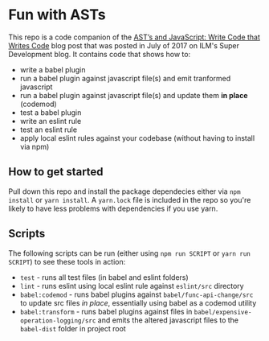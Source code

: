 # Fun with ASTs

This repo is a code companion of the [AST’s and JavaScript: Write Code that Writes Code](https://superdevelopment.com/2017/07/24/asts-and-javascript-write-code-that-writes-code/) blog post that was posted in July of 2017 on ILM's Super Development blog.  It contains code that shows how to:

* write a babel plugin
* run a babel plugin against javascript file(s) and emit tranformed javascript
* run a babel plugin against javascript file(s) and update them __in place__ (codemod)
* test a babel plugin
* write an eslint rule
* test an eslint rule
* apply local eslint rules against your codebase (without having to install via npm)

## How to get started

Pull down this repo and install the package dependecies either via `npm install` or `yarn install`.  A `yarn.lock` file is included in the repo so you're likely to have less problems with dependencies if you use yarn.

## Scripts

The following scripts can be run (either using `npm run SCRIPT` or `yarn run SCRIPT`) to see these tools in action:
* `test` - runs all test files (in babel and eslint folders)
* `lint` - runs eslint using local eslint rule against `eslint/src` directory
* `babel:codemod` - runs babel plugins against `babel/func-api-change/src` to update src files _in place_, essentially using babel as a codemod utility
* `babel:transform` - runs babel plugins against files in `babel/expensive-operation-logging/src` and emits the altered javascript files to the `babel-dist` folder in project root
